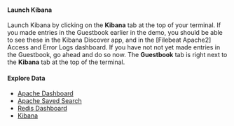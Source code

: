 #### Launch Kibana 

Launch Kibana by clicking on the **Kibana** tab at the top of your terminal. If you made entries in the Guestbook earlier in the demo, you should be able to see these in the Kibana Discover app, and in the [Filebeat Apache2] Access and Error Logs dashboard. If you have not not yet made entries in the Guestbook, go ahead and do so now. The **Guestbook** tab is right next to the **Kibana** tab at the top of the terminal.

#### Explore Data
- [Apache Dashboard](https://[[HOST_SUBDOMAIN]]-30601-[[KATACODA_HOST]].environments.katacoda.com/app/kibana#/dashboard/Filebeat-Apache2-Dashboard)
- [Apache Saved Search](https://[[HOST_SUBDOMAIN]]-30601-[[KATACODA_HOST]].environments.katacoda.com/app/kibana#/discover/Apache2-access-logs)
- [Redis Dashboard](https://[[HOST_SUBDOMAIN]]-30601-[[KATACODA_HOST]].environments.katacoda.com/app/kibana#/dashboards?notFound=dashboard&filter=redis)
- [Kibana](https://[[HOST_SUBDOMAIN]]-30601-[[KATACODA_HOST]].environments.katacoda.com/app/kibana)
